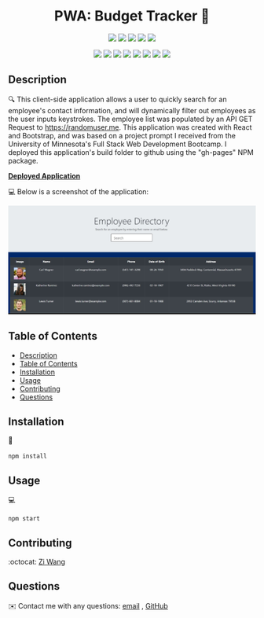 <h1 align="center"> PWA: Budget Tracker 👋</h1>

<p align="center">
    <img src="https://img.shields.io/github/repo-size/ZiWang55/employee-directory" />
    <img src="https://img.shields.io/github/languages/top/ZiWang55/employee-directory"  />
    <img src="https://img.shields.io/github/issues/ZiWang55/employee-directory" />
    <img src="https://img.shields.io/github/last-commit/ZiWang55/employee-directory" >
    <a href="https://github.com/ZiWang55"><img src="https://img.shields.io/github/followers/ZiWang55?style=social" target="_blank" /></a>
    </a>
</p>

<p align="center">
    <img src="https://img.shields.io/badge/javascript-yellow" />
    <img src="https://img.shields.io/badge/bootstrap-orange" />
    <img src="https://img.shields.io/badge/react-blue"  />
    <img src="https://img.shields.io/badge/axios-red"  />
    <img src="https://img.shields.io/badge/JSX-green"  />
    <img src="https://img.shields.io/badge/HTML-red"  />
    <img src="https://img.shields.io/badge/CSS-orange"  />
    <img src="https://img.shields.io/badge/Bootstrap-yellow"  />
</p>

## Description

🔍 This client-side application allows a user to quickly search for an employee's contact information, and will dynamically filter out employees as the user inputs keystrokes.  The employee list was populated by an API GET Request to https://randomuser.me.  This application was created with React and Bootstrap, and was based on a project prompt I received from the University of Minnesota's Full Stack Web Development Bootcamp.  I deployed this application's build folder to github using the "gh-pages" NPM package.

**[Deployed Application](https://ziwang55.github.io/employee-directory/)**

💻 Below is a screenshot of the application:
  
![employee-directory](./public/assets/employee-directory.JPG)

## Table of Contents
- [Description](#description)
- [Table of Contents](#table-of-contents)
- [Installation](#installation)
- [Usage](#usage)
- [Contributing](#contributing)
- [Questions](#questions)

## Installation
💾   

`npm install`
  
## Usage
💻   
  
`npm start`


## Contributing
:octocat: [Zi Wang](https://github.com/ZiWang55)

## Questions
✉️ Contact me with any questions: [email](mailto:ziwang55@gmail.com) , [GitHub](https://github.com/ZiWang55)<br />
